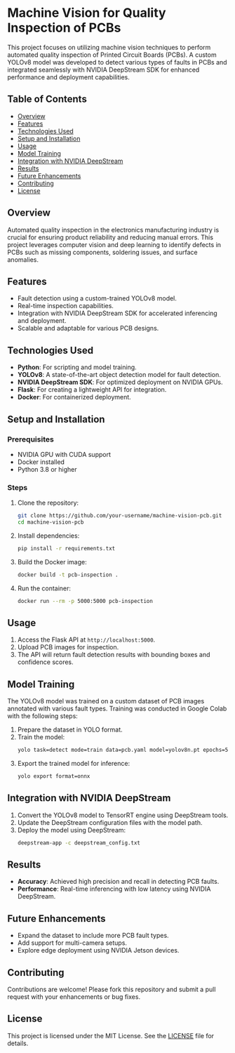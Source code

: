 # Machine Vision for Quality Inspection of PCBs

This project focuses on utilizing machine vision techniques to perform automated quality inspection of Printed Circuit Boards (PCBs). A custom YOLOv8 model was developed to detect various types of faults in PCBs and integrated seamlessly with NVIDIA DeepStream SDK for enhanced performance and deployment capabilities.

## Table of Contents
- [Overview](#overview)
- [Features](#features)
- [Technologies Used](#technologies-used)
- [Setup and Installation](#setup-and-installation)
- [Usage](#usage)
- [Model Training](#model-training)
- [Integration with NVIDIA DeepStream](#integration-with-nvidia-deepstream)
- [Results](#results)
- [Future Enhancements](#future-enhancements)
- [Contributing](#contributing)
- [License](#license)

## Overview
Automated quality inspection in the electronics manufacturing industry is crucial for ensuring product reliability and reducing manual errors. This project leverages computer vision and deep learning to identify defects in PCBs such as missing components, soldering issues, and surface anomalies.

## Features
- Fault detection using a custom-trained YOLOv8 model.
- Real-time inspection capabilities.
- Integration with NVIDIA DeepStream SDK for accelerated inferencing and deployment.
- Scalable and adaptable for various PCB designs.

## Technologies Used
- **Python**: For scripting and model training.
- **YOLOv8**: A state-of-the-art object detection model for fault detection.
- **NVIDIA DeepStream SDK**: For optimized deployment on NVIDIA GPUs.
- **Flask**: For creating a lightweight API for integration.
- **Docker**: For containerized deployment.

## Setup and Installation

### Prerequisites
- NVIDIA GPU with CUDA support
- Docker installed
- Python 3.8 or higher

### Steps
1. Clone the repository:
   ```bash
   git clone https://github.com/your-username/machine-vision-pcb.git
   cd machine-vision-pcb
   ```
2. Install dependencies:
   ```bash
   pip install -r requirements.txt
   ```
3. Build the Docker image:
   ```bash
   docker build -t pcb-inspection .
   ```
4. Run the container:
   ```bash
   docker run --rm -p 5000:5000 pcb-inspection
   ```

## Usage
1. Access the Flask API at `http://localhost:5000`.
2. Upload PCB images for inspection.
3. The API will return fault detection results with bounding boxes and confidence scores.

## Model Training
The YOLOv8 model was trained on a custom dataset of PCB images annotated with various fault types. Training was conducted in Google Colab with the following steps:

1. Prepare the dataset in YOLO format.
2. Train the model:
   ```bash
   yolo task=detect mode=train data=pcb.yaml model=yolov8n.pt epochs=50 imgsz=640
   ```
3. Export the trained model for inference:
   ```bash
   yolo export format=onnx
   ```

## Integration with NVIDIA DeepStream
1. Convert the YOLOv8 model to TensorRT engine using DeepStream tools.
2. Update the DeepStream configuration files with the model path.
3. Deploy the model using DeepStream:
   ```bash
   deepstream-app -c deepstream_config.txt
   ```

## Results
- **Accuracy**: Achieved high precision and recall in detecting PCB faults.
- **Performance**: Real-time inferencing with low latency using NVIDIA DeepStream.

## Future Enhancements
- Expand the dataset to include more PCB fault types.
- Add support for multi-camera setups.
- Explore edge deployment using NVIDIA Jetson devices.

## Contributing
Contributions are welcome! Please fork this repository and submit a pull request with your enhancements or bug fixes.

## License
This project is licensed under the MIT License. See the [LICENSE](LICENSE) file for details.
